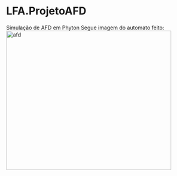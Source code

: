 # LFA.ProjetoAFD
Simulação de AFD em Phyton
Segue imagem do automato feito: 
<br>
<img width="441" height="372" alt="afd" src="https://github.com/user-attachments/assets/883beee8-c478-4b50-a622-0bcce3e1a0ea" />
<br>

